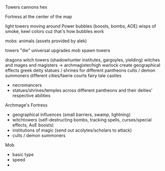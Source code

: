 
Towers
	cannons
  hex

Fortress at the center of the map

light
towers moving around
Power bubbles (boosts, bombs, AOE) wisps of smoke, kewl colors cuz that's how bubbles work

mobs: animals (assets provided by alek)

towers "die"
universal upgrades
mob spawn towers

dragons
witch towers (shadowhunter institutes, gargoyles, yielding)
    witches and mages and magisters -> archmagister/high warlock create geographical effects
greek deity statues / shrines for different pantheons
cults / demon summoners
different cities/faerie courts
fairy tale castles

  - necromancers
  - statues/shrines/temples across different pantheons and their deities' respective abilities



Archmage's Fortress
  - geographical influences (small barriers, swamp, lightning)
  - witchtowers (self-destructing bombs, tracking spells, curses/special effects, AoE boosts)
  - institutions of magic (send out acolytes/scholars to attack)
  - cults / demon summoners

Mob
  - basic type
  - speed
  - 

